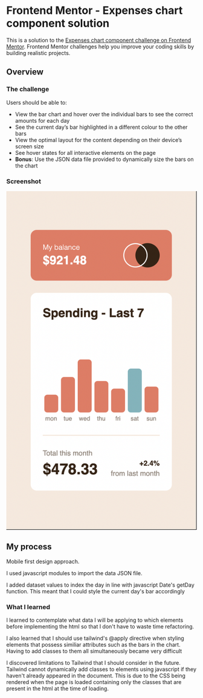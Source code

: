 # Frontend Mentor - Expenses chart component solution

This is a solution to the [Expenses chart component challenge on Frontend Mentor](https://www.frontendmentor.io/challenges/expenses-chart-component-e7yJBUdjwt). Frontend Mentor challenges help you improve your coding skills by building realistic projects.

## Overview

### The challenge

Users should be able to:

- View the bar chart and hover over the individual bars to see the correct amounts for each day
- See the current day’s bar highlighted in a different colour to the other bars
- View the optimal layout for the content depending on their device’s screen size
- See hover states for all interactive elements on the page
- **Bonus**: Use the JSON data file provided to dynamically size the bars on the chart

### Screenshot

![](./Screenshot%202022-09-17%20at%2016.03.51.png)

## My process

Mobile first design approach.

I used javascript modules to import the data JSON file.

I added dataset values to index the day in line with javascript Date's getDay function.
This meant that I could style the current day's bar accordingly

### What I learned

I learned to contemplate what data I will be applying to which elements before implementing the html
so that I don't have to waste time refactoring.

I also learned that I should use tailwind's @apply directive when styling elements that possess
similiar attributes such as the bars in the chart. Having to add classes to them all simultaneously
became very difficult

I discovered limitations to Tailwind that I should consider in the future. Tailwind cannot dynamically
add classes to elements using javascript if they haven't already appeared in the document. This is
due to the CSS being rendered when the page is loaded containing only the classes that are present
in the html at the time of loading.
